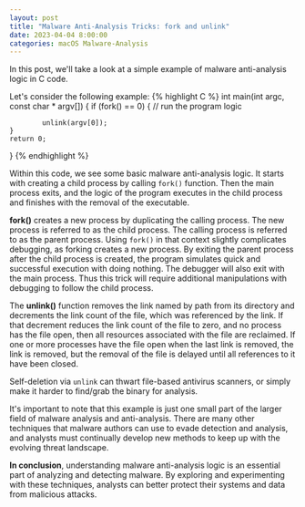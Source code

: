 ```yaml
---
layout: post
title: "Malware Anti-Analysis Tricks: fork and unlink"
date: 2023-04-04 8:00:00
categories: macOS Malware-Analysis
---
```

In this post, we'll take a look at a simple example of malware anti-analysis logic in C code.

Let's consider the following example:
{% highlight C %}
int main(int argc, const char * argv[]) {
    if (fork() == 0) {
            // run the program logic

            unlink(argv[0]);
    }
    return 0;
}
{% endhighlight %}

Within this code, we see some basic malware anti-analysis logic. It starts with creating a child process by calling `fork()` function. Then the main process exits, and the logic of the program executes in the child process and finishes with the removal of the executable.

**fork()** creates a new process by duplicating the calling process. The new process is referred to as the child process. The calling process is referred to as the parent process. Using `fork()` in that context slightly complicates debugging, as forking creates a new process. By exiting the parent process after the child process is created, the program simulates quick and successful execution with doing nothing. The debugger will also exit with the main process. Thus this trick will require additional manipulations with debugging to follow the child process.

The **unlink()** function removes the link named by path from its directory and decrements the link count of the file, which was referenced by the link. If that decrement reduces the link count of the file to zero, and no process has the file open, then all resources associated with the file are reclaimed. If one or more processes have the file open when the last link is removed, the link is removed, but the removal of the file is delayed until all references to it have been closed.

Self-deletion via `unlink` can thwart file-based antivirus scanners, or simply make it harder to find/grab the binary for analysis.

It's important to note that this example is just one small part of the larger field of malware analysis and anti-analysis. There are many other techniques that malware authors can use to evade detection and analysis, and analysts must continually develop new methods to keep up with the evolving threat landscape.

**In conclusion**, understanding malware anti-analysis logic is an essential part of analyzing and detecting malware. By exploring and experimenting with these techniques, analysts can better protect their systems and data from malicious attacks.